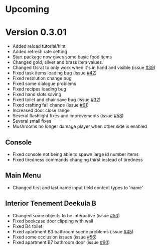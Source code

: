 # Upcoming

# Version 0.3.01

* Added reload tutorial/hint
* Added refresh rate setting
* Start package now gives some basic food items
* Changed gold, silver and brass item values.
* Changed Osrat to only work when it's in hand and visible (issue [#39](https://github.com/loiste-interactive/Obenseuer-Issues/issues/39))
* Fixed task items loading bug (issue [#42](https://github.com/loiste-interactive/Obenseuer-Issues/issues/42))
* Fixed resolution change bug
* Fixed some dialogue problems
* Fixed recipes loading bug
* Fixed hand slots saving
* Fixed toilet and chair save bug (issue [#32](https://github.com/loiste-interactive/Obenseuer-Issues/issues/32))
* Fixed crafting fail chance (issue [#61](https://github.com/loiste-interactive/Obenseuer-Issues/issues/61))
* Increased door close range
* Several flashlight fixes and improvements (issue [#58](https://github.com/loiste-interactive/Obenseuer-Issues/issues/58))
* Several small fixes
* Mushrooms no longer damage player when other side is enabled

## Console
* Fixed console not being able to spawn large id number items
* Fixed tiredness commands changing thirst instead of tiredness

## Main Menu
* Changed first and last name input field content types to 'name'

## Interior Tenement Deekula B
* Changed some objects to be interactive (issue [#50](https://github.com/loiste-interactive/Obenseuer-Issues/issues/50))
* Fixed bookcase door clipping with wall
* Fixed B4 toilet
* Fixed apartment B3 bathroom scene problems (issue [#45](https://github.com/loiste-interactive/Obenseuer-Issues/issues/45))
* Fixed some occlusion issues (issue [#56](https://github.com/loiste-interactive/Obenseuer-Issues/issues/56))
* Fixed apartment B7 bathroom door (issue [#60](https://github.com/loiste-interactive/Obenseuer-Issues/issues/60))
